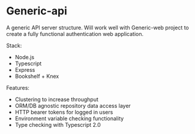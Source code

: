 # Generic-api

A generic API server structure. Will work well with Generic-web project to create a fully functional authentication web application.

Stack:

* Node.js
* Typescript
* Express
* Bookshelf + Knex

Features:

* Clustering to increase throughput
* ORM/DB agnostic repository data access layer
* HTTP bearer tokens for logged in users
* Environment variable checking functionality
* Type checking with Typescript 2.0
